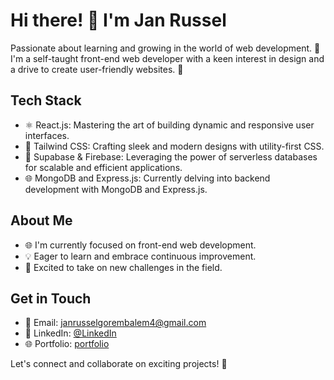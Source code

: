# Hi there! 👋 I'm Jan Russel

Passionate about learning and growing in the world of web development. 🌱 I'm a self-taught front-end web developer with a keen interest in design and a drive to create user-friendly websites. 🚀

## Tech Stack
- ⚛️ React.js: Mastering the art of building dynamic and responsive user interfaces.
- 🎨 Tailwind CSS: Crafting sleek and modern designs with utility-first CSS.
- 🚀 Supabase & Firebase: Leveraging the power of serverless databases for scalable and efficient applications.
- 🌐 MongoDB and Express.js: Currently delving into backend development with MongoDB and Express.js.

## About Me
- 🌐 I'm currently focused on front-end web development.
- 💡 Eager to learn and embrace continuous improvement.
- 🚀 Excited to take on new challenges in the field.

## Get in Touch
- 📧 Email: [janrusselgorembalem4@gmail.com](mailto:janrusselgorembalem4@gmail.com)
- 📰 LinkedIn: [@LinkedIn](https://twitter.com/your_twitter_handle)
- 🌐 Portfolio: [portfolio]([https://selelel.github.io/portfolio/#hero)

Let's connect and collaborate on exciting projects! 🤝
